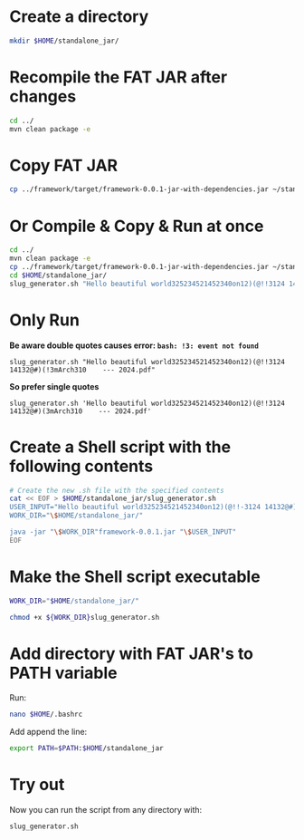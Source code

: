 # Create a directory

```bash
mkdir $HOME/standalone_jar/
```

# Recompile the FAT JAR after changes

```bash
cd ../
mvn clean package -e
```

# Copy FAT JAR

```bash
cp ../framework/target/framework-0.0.1-jar-with-dependencies.jar ~/standalone_jar/framework-0.0.1.jar
```

# Or Compile & Copy & Run at once

```bash
cd ../
mvn clean package -e
cp ../framework/target/framework-0.0.1-jar-with-dependencies.jar ~/standalone_jar/framework-0.0.1.jar
cd $HOME/standalone_jar/
slug_generator.sh "Hello beautiful world325234521452340on12)(@!!3124 14132@#)(!3mArch310    --- 2024.pdf"
```

# Only Run

**Be aware double quotes causes error: `bash: !3: event not found`**

```shell
slug_generator.sh "Hello beautiful world325234521452340on12)(@!!3124 14132@#)(!3mArch310    --- 2024.pdf"
```

**So prefer single quotes**

```shell
slug_generator.sh 'Hello beautiful world325234521452340on12)(@!!3124 14132@#)(3mArch310    --- 2024.pdf'
```

# Create a Shell script with the following contents

```bash
# Create the new .sh file with the specified contents
cat << EOF > $HOME/standalone_jar/slug_generator.sh
USER_INPUT="Hello beautiful world325234521452340on12)(@!!-3124 14132@#)(!3mArch310    --- 2024.pdf"
WORK_DIR="\$HOME/standalone_jar/"

java -jar "\$WORK_DIR"framework-0.0.1.jar "\$USER_INPUT"
EOF
```
# Make the Shell script executable

```bash
WORK_DIR="$HOME/standalone_jar/"

chmod +x ${WORK_DIR}slug_generator.sh 
```

# Add directory with FAT JAR's to PATH variable

Run: 

```bash
nano $HOME/.bashrc
```

Add append the line:

```bash
export PATH=$PATH:$HOME/standalone_jar
```

# Try out

Now you can run the script from any directory with:

```shell
slug_generator.sh
```
